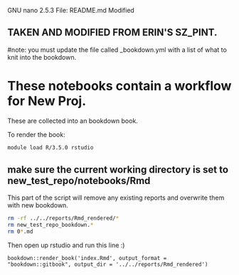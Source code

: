 GNU nano 2.5.3                                              File: README.md                                                                                         Modified  


## TAKEN AND MODIFIED FROM ERIN'S SZ_PINT.

#note: you must update the file called  _bookdown.yml with a list of what to knit into the bookdown.

# These notebooks contain a workflow for New Proj.

These are collected into an bookdown book.

To render the book:

```sh
module load R/3.5.0 rstudio
```

## make sure the current working directory is set to new_test_repo/notebooks/Rmd
This part of the script will remove any existing reports and overwrite them with new bookdown.

```sh
rm -rf ../../reports/Rmd_rendered/*
rm new_test_repo_bookdown.*
rm 0*.md
```
Then open up rstudio and run this line :)
```{r}
bookdown::render_book('index.Rmd', output_format = "bookdown::gitbook", output_dir = '../../reports/Rmd_rendered')
```
